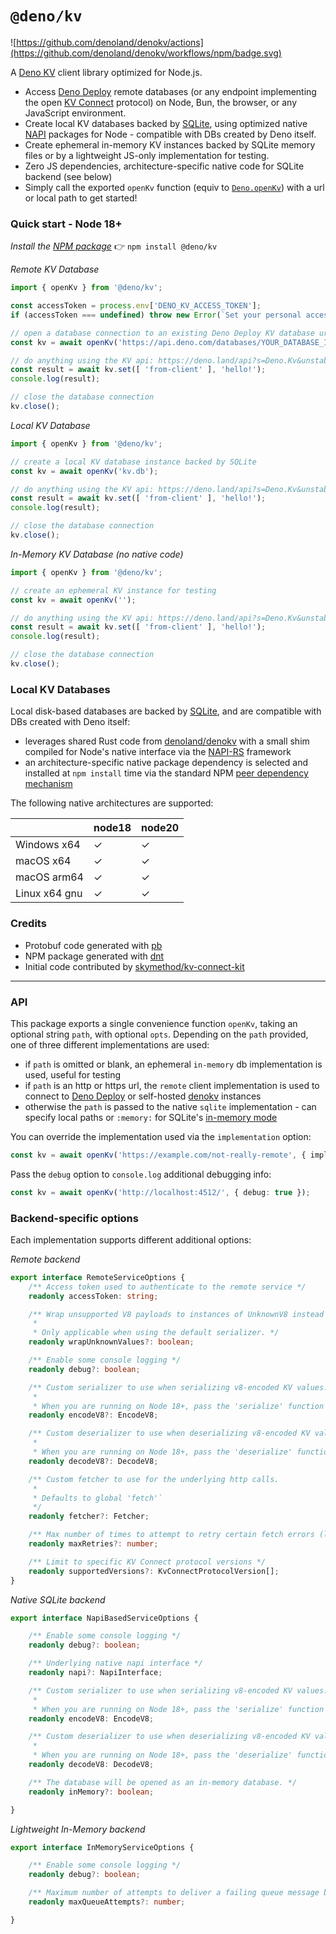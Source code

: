 # `@deno/kv`

![https://github.com/denoland/denokv/actions](https://github.com/denoland/denokv/workflows/npm/badge.svg)

A [Deno KV](https://deno.com/kv) client library optimized for Node.js.
 - Access [Deno Deploy](https://deno.com/deploy) remote databases (or any endpoint implementing the open [KV Connect](https://github.com/denoland/denokv/blob/main/proto/kv-connect.md) protocol) on Node, Bun, the browser, or any JavaScript environment.
 - Create local KV databases backed by [SQLite](https://www.sqlite.org/index.html), using optimized native [NAPI](https://nodejs.org/docs/latest-v18.x/api/n-api.html) packages for Node - compatible with DBs created by Deno itself.
 - Create ephemeral in-memory KV instances backed by SQLite memory files or by a lightweight JS-only implementation for testing.
 - Zero JS dependencies, architecture-specific native code for SQLite backend (see below)
 - Simply call the exported `openKv` function (equiv to [`Deno.openKv`](https://deno.land/api?s=Deno.openKv&unstable)) with a url or local path to get started!

### Quick start - Node 18+
_Install the [NPM package](https://www.npmjs.com/package/@deno/kv)_ 👉 `npm install @deno/kv`

_Remote KV Database_
```ts
import { openKv } from '@deno/kv';

const accessToken = process.env['DENO_KV_ACCESS_TOKEN'];
if (accessToken === undefined) throw new Error(`Set your personal access token: https://dash.deno.com/account#access-tokens`);

// open a database connection to an existing Deno Deploy KV database url, obtained from project dashboard: https://dash.deno.com/projects/YOUR_PROJECT/kv
const kv = await openKv('https://api.deno.com/databases/YOUR_DATABASE_ID/connect', { accessToken });

// do anything using the KV api: https://deno.land/api?s=Deno.Kv&unstable
const result = await kv.set([ 'from-client' ], 'hello!');
console.log(result);

// close the database connection
kv.close();
```

_Local KV Database_
```ts
import { openKv } from '@deno/kv';

// create a local KV database instance backed by SQLite
const kv = await openKv('kv.db');

// do anything using the KV api: https://deno.land/api?s=Deno.Kv&unstable
const result = await kv.set([ 'from-client' ], 'hello!');
console.log(result);

// close the database connection
kv.close();
```

_In-Memory KV Database (no native code)_
```ts
import { openKv } from '@deno/kv';

// create an ephemeral KV instance for testing
const kv = await openKv('');

// do anything using the KV api: https://deno.land/api?s=Deno.Kv&unstable
const result = await kv.set([ 'from-client' ], 'hello!');
console.log(result);

// close the database connection
kv.close();
```

### Local KV Databases

Local disk-based databases are backed by [SQLite](https://www.sqlite.org/index.html), and are compatible with DBs created with Deno itself:
 - leverages shared Rust code from [denoland/denokv](https://github.com/denoland/denokv) with a small shim compiled for Node's native interface via the [NAPI-RS](https://napi.rs/) framework
 - an architecture-specific native package dependency is selected and installed at `npm install` time via the standard NPM [peer dependency mechanism](https://docs.npmjs.com/cli/v10/configuring-npm/package-json#peerdependencies)

The following native architectures are supported:

|                  | node18 | node20 |
| ---------------- | ------ | ------ |
| Windows x64      | ✓      | ✓      |
| macOS x64        | ✓      | ✓      |
| macOS arm64      | ✓      | ✓      |
| Linux x64 gnu    | ✓      | ✓      |

### Credits

- Protobuf code generated with [pb](https://deno.land/x/pbkit/cli/pb/README.md)
- NPM package generated with [dnt](https://github.com/denoland/dnt)
- Initial code contributed by [skymethod/kv-connect-kit](https://github.com/skymethod/kv-connect-kit)

---

### API

This package exports a single convenience function `openKv`, taking an optional string `path`, with optional `opts`.  Depending on the `path` provided, one of three different implementations are used:
 - if `path` is omitted or blank, an ephemeral `in-memory` db implementation is used, useful for testing
 - if `path` is an http or https url, the `remote` client implementation is used to connect to [Deno Deploy](https://deno.com/deploy) or self-hosted [denokv](https://github.com/denoland/denokv) instances
 - otherwise the `path` is passed to the native `sqlite` implementation - can specify local paths or `:memory:` for SQLite's [in-memory mode](https://www.sqlite.org/inmemorydb.html)

You can override the implementation used via the `implementation` option:
```ts
const kv = await openKv('https://example.com/not-really-remote', { implementation: 'in-memory' });
```

Pass the `debug` option to `console.log` additional debugging info:
```ts
const kv = await openKv('http://localhost:4512/', { debug: true });
```

### Backend-specific options

Each implementation supports different additional options:

_Remote backend_
```ts
export interface RemoteServiceOptions {
    /** Access token used to authenticate to the remote service */
    readonly accessToken: string;

    /** Wrap unsupported V8 payloads to instances of UnknownV8 instead of failing.
     * 
     * Only applicable when using the default serializer. */
    readonly wrapUnknownValues?: boolean;

    /** Enable some console logging */
    readonly debug?: boolean;

    /** Custom serializer to use when serializing v8-encoded KV values.
     * 
     * When you are running on Node 18+, pass the 'serialize' function in Node's 'v8' module. */
    readonly encodeV8?: EncodeV8;

    /** Custom deserializer to use when deserializing v8-encoded KV values.
     * 
     * When you are running on Node 18+, pass the 'deserialize' function in Node's 'v8' module. */
    readonly decodeV8?: DecodeV8;

    /** Custom fetcher to use for the underlying http calls.
     * 
     * Defaults to global 'fetch'`
     */
    readonly fetcher?: Fetcher;

    /** Max number of times to attempt to retry certain fetch errors (like 5xx) */
    readonly maxRetries?: number;

    /** Limit to specific KV Connect protocol versions */
    readonly supportedVersions?: KvConnectProtocolVersion[];
}
```

_Native SQLite backend_
```ts
export interface NapiBasedServiceOptions {

    /** Enable some console logging */
    readonly debug?: boolean;

    /** Underlying native napi interface */
    readonly napi?: NapiInterface;

    /** Custom serializer to use when serializing v8-encoded KV values.
     * 
     * When you are running on Node 18+, pass the 'serialize' function in Node's 'v8' module. */
    readonly encodeV8: EncodeV8;

    /** Custom deserializer to use when deserializing v8-encoded KV values.
     * 
     * When you are running on Node 18+, pass the 'deserialize' function in Node's 'v8' module. */
    readonly decodeV8: DecodeV8;

    /** The database will be opened as an in-memory database. */
    readonly inMemory?: boolean;

}
```

_Lightweight In-Memory backend_
```ts
export interface InMemoryServiceOptions {

    /** Enable some console logging */
    readonly debug?: boolean;

    /** Maximum number of attempts to deliver a failing queue message before giving up. Defaults to 10. */
    readonly maxQueueAttempts?: number;

}
```
